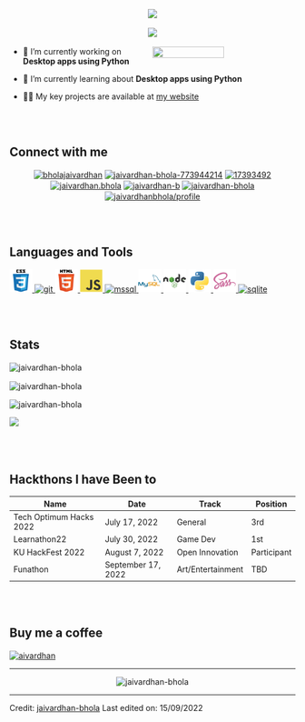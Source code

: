 <p align = 'center'>
<img src="https://user-images.githubusercontent.com/83286825/190104805-ef081365-7927-4361-ba40-c66ee6a7404a.png" />
</p>
<p align = 'center'>
<a href ="https://spotify-recently-played-readme.vercel.app/api?user=31r2llf3nbejagocguypnqjouo5u" target="https://open.spotify.com/user/31r2llf3nbejagocguypnqjouo5u"><img src="https://spotify-recently-played-readme.vercel.app/api?user=31r2llf3nbejagocguypnqjouo5u&unique=true&count=1&width=300" /></a>

</p>
<img src = "https://user-images.githubusercontent.com/83286825/190402802-358dfa0b-5658-447b-93fc-426583d0c232.png" width =50% height=50% align = "right"> 



- 🔭 I’m currently working on **Desktop apps using Python**

- 🌱 I’m currently learning about **Desktop apps using Python**

- 👨‍💻 My key projects are available at [my website](https://jaivardhan.netlify.app/)

<br>
<br>
<h2 align="left">Connect with me</h2>

<p align="center">
<a href="https://twitter.com/bholajaivardhan" target="blank"><img align="center" src="https://raw.githubusercontent.com/rahuldkjain/github-profile-readme-generator/master/src/images/icons/Social/twitter.svg" alt="bholajaivardhan" height="30" width="40" /></a>
<a href="https://linkedin.com/in/jaivardhan-bhola-773944214" target="blank"><img align="center" src="https://raw.githubusercontent.com/rahuldkjain/github-profile-readme-generator/master/src/images/icons/Social/linked-in-alt.svg" alt="jaivardhan-bhola-773944214" height="30" width="40" /></a>
<a href="https://stackoverflow.com/users/17393492" target="blank"><img align="center" src="https://raw.githubusercontent.com/rahuldkjain/github-profile-readme-generator/master/src/images/icons/Social/stack-overflow.svg" alt="17393492" height="30" width="40" /></a>
<a href="https://fb.com/jaivardhan.bhola" target="blank"><img align="center" src="https://raw.githubusercontent.com/rahuldkjain/github-profile-readme-generator/master/src/images/icons/Social/facebook.svg" alt="jaivardhan.bhola" height="30" width="40" /></a>
<a href="https://instagram.com/jaivardhan-b" target="blank"><img align="center" src="https://raw.githubusercontent.com/rahuldkjain/github-profile-readme-generator/master/src/images/icons/Social/instagram.svg" alt="jaivardhan-b" height="30" width="40" /></a>
<a href="https://www.leetcode.com/jaivardhan-bhola" target="blank"><img align="center" src="https://raw.githubusercontent.com/rahuldkjain/github-profile-readme-generator/master/src/images/icons/Social/leet-code.svg" alt="jaivardhan-bhola" height="30" width="40" /></a>
<a href="https://auth.geeksforgeeks.org/user/jaivardhanbhola/profile" target="blank"><img align="center" src="https://raw.githubusercontent.com/rahuldkjain/github-profile-readme-generator/master/src/images/icons/Social/geeks-for-geeks.svg" alt="jaivardhanbhola/profile" height="30" width="40" /></a>
</p>
<br>
<br>
<h2 align="left">Languages and Tools</h2>
<p align="left"> <a href="https://www.w3schools.com/css/" target="_blank" rel="noreferrer"> <img src="https://raw.githubusercontent.com/devicons/devicon/master/icons/css3/css3-original-wordmark.svg" alt="css3" width="40" height="40"/> </a> <a href="https://git-scm.com/" target="_blank" rel="noreferrer"> <img src="https://www.vectorlogo.zone/logos/git-scm/git-scm-icon.svg" alt="git" width="40" height="40"/> </a> <a href="https://www.w3.org/html/" target="_blank" rel="noreferrer"> <img src="https://raw.githubusercontent.com/devicons/devicon/master/icons/html5/html5-original-wordmark.svg" alt="html5" width="40" height="40"/> </a> <a href="https://developer.mozilla.org/en-US/docs/Web/JavaScript" target="_blank" rel="noreferrer"> <img src="https://raw.githubusercontent.com/devicons/devicon/master/icons/javascript/javascript-original.svg" alt="javascript" width="40" height="40"/> </a> <a href="https://www.microsoft.com/en-us/sql-server" target="_blank" rel="noreferrer"> <img src="https://www.svgrepo.com/show/303229/microsoft-sql-server-logo.svg" alt="mssql" width="40" height="40"/> </a> <a href="https://www.mysql.com/" target="_blank" rel="noreferrer"> <img src="https://raw.githubusercontent.com/devicons/devicon/master/icons/mysql/mysql-original-wordmark.svg" alt="mysql" width="40" height="40"/> </a> <a href="https://nodejs.org" target="_blank" rel="noreferrer"> <img src="https://raw.githubusercontent.com/devicons/devicon/master/icons/nodejs/nodejs-original-wordmark.svg" alt="nodejs" width="40" height="40"/> </a> <a href="https://www.python.org" target="_blank" rel="noreferrer"> <img src="https://raw.githubusercontent.com/devicons/devicon/master/icons/python/python-original.svg" alt="python" width="40" height="40"/> </a> <a href="https://sass-lang.com" target="_blank" rel="noreferrer"> <img src="https://raw.githubusercontent.com/devicons/devicon/master/icons/sass/sass-original.svg" alt="sass" width="40" height="40"/> </a> <a href="https://www.sqlite.org/" target="_blank" rel="noreferrer"> <img src="https://www.vectorlogo.zone/logos/sqlite/sqlite-icon.svg" alt="sqlite" width="40" height="40"/> </a> </p>
<br>
<br>
<h2>Stats</h2
<p><img align="center" src="https://github-readme-stats.vercel.app/api?username=jaivardhan-bhola&show_icons=true&locale=en&bg_color=141414&title_color=FF9B00&icon_color=FF9B00&text_color=FF9B00&hide_border=true" alt="jaivardhan-bhola" /></p>

<p><img align="center" src="https://github-readme-streak-stats.herokuapp.com/?user=jaivardhan-bhola&background=141414&sideNums=FF9B00&currStreakNum=FF9B00&currStreakLabel=FF9B00&sideLabels=FF9B00&dates=FF9B00&hide_border=true" alt="jaivardhan-bhola" /></p>

<p><img align="center" src="https://github-readme-stats.vercel.app/api/top-langs?username=jaivardhan-bhola&show_icons=true&locale=en&layout=compact&bg_color=141414&title_color=FF9B00&icon_color=FF9B00&text_color=FF9B00&hide_border=true" alt="jaivardhan-bhola" /></p>
<p> <img src ="https://activity-graph.herokuapp.com/graph?username=jaivardhan-bhola&hide_border=true&bg_color=141414&color=FF9B00&line=FF9B00&point=FF9B00" /> </p>
<br>
<br>
<h2>Hackthons I have Been to</h2>

| Name|Date|Track|Position|
| ------------- | ------------- | -------- | --------- |
| Tech Optimum Hacks 2022| July 17, 2022|General|3rd|
| Learnathon22 |July 30, 2022|Game Dev|1st|
| KU HackFest 2022|August 7, 2022|Open Innovation|Participant|
| Funathon|September 17, 2022|Art/Entertainment|TBD|

<br>
<br>
<h2 align="left">Buy me a coffee</h2>
<p><a href="https://www.buymeacoffee.com/jaivardhan"> <img align="center" src="https://cdn.buymeacoffee.com/buttons/v2/default-yellow.png" height="50" width="210" alt="aivardhan" /></a></p>
<hr>
<p align="center"> <img src="https://komarev.com/ghpvc/?username=jaivardhan-bhola&label=Profile%20views&color=0e75b6&style=flat" alt="jaivardhan-bhola" /> </p>


 ------
 Credit: [jaivardhan-bhola](https://github.com/jaivardhan-bhola)
 Last edited on: 15/09/2022
